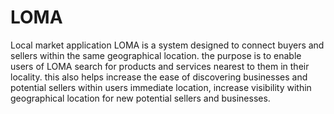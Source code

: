# LOMA
Local market application LOMA is a system designed to connect buyers and sellers within the same geographical location.
the purpose is to enable users of LOMA search for products and services nearest to them in their locality.
this also helps increase the ease of discovering businesses and potential sellers within users immediate location, increase visibility within geographical location for new potential sellers and businesses.
